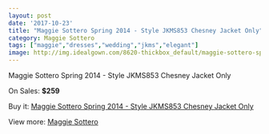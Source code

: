 ```yaml
---
layout: post
date: '2017-10-23'
title: "Maggie Sottero Spring 2014 - Style JKMS853 Chesney Jacket Only"
category: Maggie Sottero
tags: ["maggie","dresses","wedding","jkms","elegant"]
image: http://img.idealgown.com/8620-thickbox_default/maggie-sottero-spring-2014-style-jkms853-chesney-jacket-only.jpg
---
```

Maggie Sottero Spring 2014 - Style JKMS853 Chesney Jacket Only

On Sales: **$259**
<a href="https://www.idealgown.com/en/maggie-sottero/3579-maggie-sottero-spring-2014-style-jkms853-chesney-jacket-only.html"><amp-img layout="responsive" width="600" height="600" src="//img.idealgown.com/8620-thickbox_default/maggie-sottero-spring-2014-style-jkms853-chesney-jacket-only.jpg" alt="Maggie Sottero Spring 2014 - Style JKMS853 Chesney Jacket Only 0" /></a>

Buy it: [Maggie Sottero Spring 2014 - Style JKMS853 Chesney Jacket Only](https://www.idealgown.com/en/maggie-sottero/3579-maggie-sottero-spring-2014-style-jkms853-chesney-jacket-only.html "Maggie Sottero Spring 2014 - Style JKMS853 Chesney Jacket Only")

View more: [Maggie Sottero](https://www.idealgown.com/en/45-maggie-sottero "Maggie Sottero")